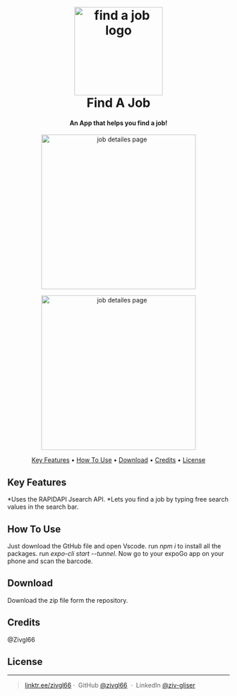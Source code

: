 
<h1 align="center">
  <br>
  <a href="#"><img src="https://i.ibb.co/HFp0j3f/logo.jpg" alt="find a job logo"
width="200"></a>
  <br>
  Find A Job
  <br>
</h1>

<h4 align="center">An App that helps you find a job! </h4>

<p align="center">
  <img src="https://i.ibb.co/CQHbDHk/homepage.jpg" width="350" title="job detailes page">
</p>

<p align="center">
  <img src="https://i.ibb.co/pnLDD6M/job-Details.jpg" width="350" title="job detailes page">
</p>


<p align="center">
  <a href="#key-features">Key Features</a> •
  <a href="#how-to-use">How To Use</a> •
  <a href="#download">Download</a> •
  <a href="#credits">Credits</a> •
  <a href="#license">License</a>
</p>


## Key Features

*Uses the RAPIDAPI Jsearch API.
*Lets you find a job by typing free search values in the search bar.


## How To Use

Just download the GtHub file and open Vscode. run *npm i* to install all the packages. run *expo-cli start --tunnel*. 
Now go to your expoGo app on your phone and scan the barcode.

## Download

Download the zip file form the repository.


## Credits

@Zivgl66


## License

---

> [linktr.ee/zivgl66](https://linktr.ee/zivgl66)&nbsp;&middot;&nbsp;
> GitHub [@zivgl66](https://github.com/zivgl66) &nbsp;&middot;&nbsp;
> LinkedIn [@ziv-gliser](https://www.linkedin.com/in/ziv-gliser-b0734022b)

